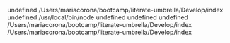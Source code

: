 
undefined
/Users/mariacorona/bootcamp/literate-umbrella/Develop/index
undefined
/usr/local/bin/node
undefined
undefined
undefined
/Users/mariacorona/bootcamp/literate-umbrella/Develop/index
/Users/mariacorona/bootcamp/literate-umbrella/Develop/index
